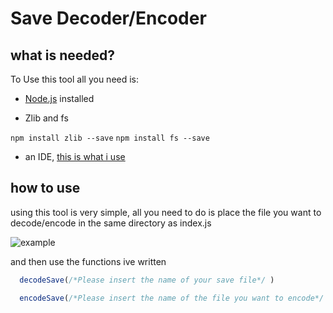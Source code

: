 # Save Decoder/Encoder

## what is needed?

To Use this tool all you need is:

- [Node.js](https://nodejs.org/en/) installed

- Zlib and fs

`npm install zlib --save`
`npm install fs --save`

- an IDE, [this is what i use](https://code.visualstudio.com/)

## how to use

using this tool is very simple, all you need to do is place the file you want to decode/encode in the same directory as index.js

![example](https://media.discordapp.net/attachments/692142942856544288/771058089323266088/unknown.png)

and then use the functions ive written

````js
  decodeSave(/*Please insert the name of your save file*/ )

  encodeSave(/*Please insert the name of the file you want to encode*/ )```
````
